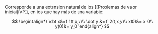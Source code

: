 
Corresponde a una extension natural de los [[Problemas de valor inicial|IVP]], en los que hay más de una variable:

$$
\begin{align*}
\dot x&=f_1(t,x,y)\\
\dot y &= f_2(t,x,y)\\
x(0)&= x_0\\
y(0)&= y_0
\end{align*}
$$
